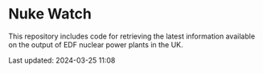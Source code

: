 # Nuke Watch

This repository includes code for retrieving the latest information available on the output of EDF nuclear power plants in the UK.

Last updated: 2024-03-25 11:08